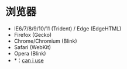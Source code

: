 # 浏览器

- IE6/7/8/9/10/11 (Trident) / Edge (EdgeHTML)
- Firefox (Gecko)
- Chrome/Chromium (Blink)
- Safari (WebKit)
- Opera (Blink)
- \*：[can i use](https://caniuse.com/)
